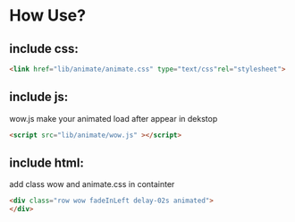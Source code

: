 # How Use?

## include css:
```html
<link href="lib/animate/animate.css" type="text/css"rel="stylesheet">
```
## include js:
wow.js make your animated load after appear in dekstop
```html
<script src="lib/animate/wow.js" ></script>
```
## include html:
add class wow and animate.css in containter
```html
<div class="row wow fadeInLeft delay-02s animated">
</div>
```
